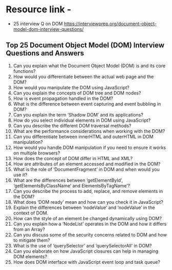 # Resource link - 

- 25  interview Q on DOM
https://interviewprep.org/document-object-model-dom-interview-questions/ 

## Top 25 Document Object Model (DOM) Interview Questions and Answers

1. Can you explain what the Document Object Model (DOM) is and its core functions?
2. How would you differentiate between the actual web page and the DOM?
3. How would you manipulate the DOM using JavaScript?
4. Can you explain the concepts of DOM tree and DOM nodes?
5. How is event propagation handled in the DOM?
6. What is the difference between event capturing and event bubbling in DOM?
7. Can you explain the term ‘Shadow DOM’ and its applications?
8. How do you select individual elements in DOM using JavaScript?
9. Can you describe the different DOM traversal methods?
10. What are the performance considerations when working with the DOM?
11. Can you differentiate between innerHTML and outerHTML in DOM manipulation?
12. How would you handle DOM manipulation if you need to ensure it works on multiple browsers?
13. How does the concept of DOM differ in HTML and XML?
14. How are attributes of an element accessed and modified in the DOM?
15. What is the role of ‘DocumentFragment’ in DOM and when would you use it?
16. What are the differences between ‘getElementById’, ‘getElementsByClassName’ and ElementsByTagName’?
17. Can you describe the process to add, replace, and remove elements in the DOM?
18. What does ‘DOM ready’ mean and how can you check it in JavaScript?
19. Explain the differences between ‘nodeValue’ and ‘nodeValue’ in the context of DOM.
20. How can the style of an element be changed dynamically using DOM?
21. Can you explain how a ‘NodeList’ operates in the DOM and how it differs from an Array?
22. Can you discuss some of the security concerns related to DOM and how to mitigate them?
23. What is the use of ‘querySelector’ and ‘querySelectorAll’ in DOM?
24. Can you elaborate on how JavaScript closures can help in managing DOM elements?
25. How does DOM interface with JavaScript event loop and task queue?